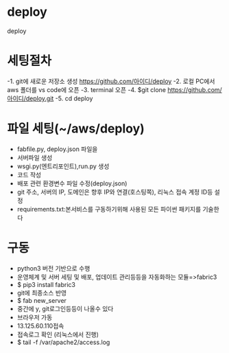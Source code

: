 # deploy
deploy

# 세팅절차
-1. git에 새로운 저장소 생성
    https://github.com/아이디/deploy
-2. 로컬 PC에서 aws 폴더를 vs code에 오픈
-3. terminal 오픈
-4. $git clone https://github.com/아이디/deploy.git
-5. cd deploy

# 파일 세팅(~/aws/deploy)
- fabfile.py, deploy.json 파일을 
- 서버파일 생성
- wsgi.py(엔트리포인트),run.py 생성
- 코드 작성
- 배포 관련 환경변수 파일 수정(deploy.json)
- git 주소, 서버의 IP, 도메인은 향후 IP와 연결(호스팅쪽), 리눅스 접속 계정 ID등 설정
- requirements.txt:본서비스를 구동하기위해 사용된 모든 파이썬 패키지를 기술한다

# 구동
- python3 버전 기반으로 수행
- 운영체계 및 서버 세팅 및 배포, 업데이트 관리등등을 자동화하는 모듈=>fabric3
- $ pip3 install fabric3
- git에 최종소스 반영
- $ fab new_server
- 중간에 y, git로그인등등이 나올수 있다
- 브라우저 가동
- 13.125.60.110접속
- 접속로그 확인 (리눅스에서 진행)
- $ tail -f /var/apache2/access.log